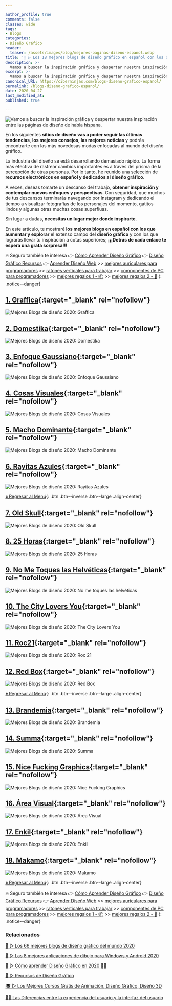 ```yaml
---

author_profile: true
comments: false
classes: wide
tags:
- Blogs
categories:
- Diseño Gráfico
header:
  teaser: /assets/images/blog/mejores-paginas-diseno-espanol.webp
title: '🥇 ▷ Los 18 mejores blogs de diseño gráfico en español con los que inspirarte 2020'
description: >-
  Vamos a buscar la inspiración gráfica y despertar nuestra inspiración entre las páginas de diseño de habla hispana.
excerpt: >-
  Vamos a buscar la inspiración gráfica y despertar nuestra inspiración entre las páginas de diseño de habla hispana.
canonical_URL: https://ciberninjas.com/blogs-diseno-grafico-espanol/
permalink: /blogs-diseno-grafico-espanol/
date: 2020-04-27
last_modified_at: 
published: true

---
```


![Vamos a buscar la inspiración gráfica y despertar nuestra inspiración entre las páginas de diseño de habla hispana.](/assets/images/blog/mejores-paginas-diseno-espanol.webp "Vamos a buscar la inspiración gráfica y despertar nuestra inspiración entre las páginas de diseño de habla hispana.
")

En los siguientes **sitios de diseño vas a poder seguir las últimas tendencias**, **los mejores consejos**, **las mejores noticias** y podrás encontrarte con las más novedosas modas enfocadas al mundo del diseño gráfico.

La industria del diseño se está desarrollando demasiado rápido. La forma más efectiva de rastrear cambios importantes es a través del prisma de la percepción de otras personas. Por lo tanto, he reunido una selección de **recursos electrónicos en español y dedicados al diseño gráfico**.

A veces, deseas tomarte un descanso del trabajo, **obtener inspiración y contemplar nuevos enfoques y perspectivas**. Con seguridad, que muchos de tus descansos terminarás navegando por Instagram y dedicando el tiempo a visualizar fotografías de los personajes del momento, gatitos lindos y algunas otras muchas cosas superfluas.

Sin lugar a dudas, **necesitas un lugar mejor donde inspirarte**.

En este artículo, te mostraré **los mejores blogs en español con los que aumentar y explorar** el extenso campo del **diseño gráfico** y con los que lograrás llevar tu inspiración a cotas superiores; **¡¡¡Detrás de cada enlace te espera una grata sorpresa!!!**

🔥 Seguro también te interesa 👉 [Cómo Aprender Diseño Gráfico](/dise%C3%B1o-grafico/) 👉 [Diseño Gráfico Recursos](/diseño-grafico-recursos/) 👉 [Aprender Diseño Web](/diseño-web/) >> [mejores auriculares para programadores](/auriculares-dise%C3%B1o/) >> [ratones verticales para trabajar](/teclados-ratones-dise%C3%B1o/) >> [componentes de PC para programadores](/ordenadores-componentes/) >> [mejores regalos 1 - 📦](/black-friday-amazon/) >> [mejores regalos 2 - 🎁](/prime-day-amazon/)
{: .notice--danger}

## **[1. Graffica](https://graffica.info/){:target="_blank" rel="nofollow"}**

![Mejores Blogs de diseño 2020: Graffica](/assets/images/blog/blog-diseno-espanol/1-blog-diseno.webp "Mejores Blogs de diseño 2020: Graffica")

## **[2. Domestika](https://www.domestika.org/es/blog){:target="_blank" rel="nofollow"}**

![Mejores Blogs de diseño 2020: Domestika](/assets/images/blog/blog-diseno-espanol/2-blog-diseno.webp "Mejores Blogs de diseño 2020: Domestika")

## **[3. Enfoque Gaussiano](https://www.enfoquegaussiano.com/){:target="_blank" rel="nofollow"}**

![Mejores Blogs de diseño 2020: Enfoque Gaussiano](/assets/images/blog/blog-diseno-espanol/3-blog-diseno.webp "Mejores Blogs de diseño 2020: Enfoque Gaussiano")

## **[4. Cosas Visuales](http://cosasvisuales.com/){:target="_blank" rel="nofollow"}**

![Mejores Blogs de diseño 2020: Cosas Visuales](/assets/images/blog/blog-diseno-espanol/4-blog-diseno.webp "Mejores Blogs de diseño 2020: Cosas Visuales")

## **[5. Macho Dominante](https://www.machodominante.es/){:target="_blank" rel="nofollow"}**

![Mejores Blogs de diseño 2020: Macho Dominante](/assets/images/blog/blog-diseno-espanol/5-blog-diseno.webp "Mejores Blogs de diseño 2020: Macho Dominante")

## **[6. Rayitas Azules](https://www.rayitasazules.com/){:target="_blank" rel="nofollow"}**

![Mejores Blogs de diseño 2020: Rayitas Azules](/assets/images/blog/blog-diseno-espanol/6-blog-diseno.webp "Mejores Blogs de diseño 2020: Rayitas Azules")

[⏫ Regresar al Menú](/blogs-diseno-grafico-espanol/#page-title){: .btn .btn--inverse .btn--large .align-center}

## **[7. Old Skull](https://www.oldskull.net/){:target="_blank" rel="nofollow"}**

![Mejores Blogs de diseño 2020: Old Skull](/assets/images/blog/blog-diseno-espanol/7-blog-diseno.webp "Mejores Blogs de diseño 2020: Old Skull")

## **[8. 25 Horas](https://25-horas.com/){:target="_blank" rel="nofollow"}**

![Mejores Blogs de diseño 2020: 25 Horas](/assets/images/blog/blog-diseno-espanol/8-blog-diseno.webp "Mejores Blogs de diseño 2020: 25 Horas")

## **[9. No Me Toques las Helvéticas](http://www.nometoqueslashelveticas.com/){:target="_blank" rel="nofollow"}**

![Mejores Blogs de diseño 2020: No me toques las helvéticas](/assets/images/blog/blog-diseno-espanol/9-blog-diseno.webp "Mejores Blogs de diseño 2020: No me toques las helvéticas")

## **[10. The City Lovers You](https://thecitylovesyou.com/category/arte/){:target="_blank" rel="nofollow"}**

![Mejores Blogs de diseño 2020: The City Lovers You](/assets/images/blog/blog-diseno-espanol/10-blog-diseno.webp "Mejores Blogs de diseño 2020: The City Lovers You")

## **[11. Roc21](https://www.roc21.com/tag/diseno-grafico/){:target="_blank" rel="nofollow"}**

![Mejores Blogs de diseño 2020: Roc 21](/assets/images/blog/blog-diseno-espanol/11-blog-diseno.webp "Mejores Blogs de diseño 2020: Roc 21")

## **[12. Red Box](https://redboxinnovation.com/inspirate/){:target="_blank" rel="nofollow"}**

![Mejores Blogs de diseño 2020: Red Box](/assets/images/blog/blog-diseno-espanol/12-blog-diseno.webp "Mejores Blogs de diseño 2020: Red Box")

[⏫ Regresar al Menú](/blogs-diseno-grafico-espanol/#page-title){: .btn .btn--inverse .btn--large .align-center}

## **[13. Brandemia](http://www.brandemia.org/){:target="_blank" rel="nofollow"}**

![Mejores Blogs de diseño 2020: Brandemia](/assets/images/blog/blog-diseno-espanol/13-blog-diseno.webp "Mejores Blogs de diseño 2020: Brandemia")

## **[14. Summa](https://summa.es/blog/){:target="_blank" rel="nofollow"}**

![Mejores Blogs de diseño 2020: Summa](/assets/images/blog/blog-diseno-espanol/14-blog-diseno.webp "Mejores Blogs de diseño 2020: Summa")

## **[15. Nice Fucking Graphics](http://nfgraphics.com/){:target="_blank" rel="nofollow"}**

![Mejores Blogs de diseño 2020: Nice Fucking Graphics](/assets/images/blog/blog-diseno-espanol/15-blog-diseno.webp "Mejores Blogs de diseño 2020: Nice Fucking Graphics")

## **[16. Área Visual](http://www.area-visual.com/){:target="_blank" rel="nofollow"}**

![Mejores Blogs de diseño 2020: Área Visual](/assets/images/blog/blog-diseno-espanol/16-blog-diseno.webp "Mejores Blogs de diseño 2020: Área Visual")

## **[17. Enkil](https://www.enkil.org/){:target="_blank" rel="nofollow"}**

![Mejores Blogs de diseño 2020: Enkil](/assets/images/blog/blog-diseno-espanol/17-blog-diseno.webp "Mejores Blogs de diseño 2020: Enkil")

## **[18. Makamo](https://www.makamo.es/){:target="_blank" rel="nofollow"}**

![Mejores Blogs de diseño 2020: Makamo](/assets/images/blog/blog-diseno-espanol/18-blog-diseno.webp "Mejores Blogs de diseño 2020: Makamo")

[⏫ Regresar al Menú](/blogs-diseno-grafico-espanol/#page-title){: .btn .btn--inverse .btn--large .align-center}

🔥 Seguro también te interesa 👉 [Cómo Aprender Diseño Gráfico](/dise%C3%B1o-grafico/) 👉 [Diseño Gráfico Recursos](/diseño-grafico-recursos/) 👉 [Aprender Diseño Web](/diseño-web/) >> [mejores auriculares para programadores](/auriculares-dise%C3%B1o/) >> [ratones verticales para trabajar](/teclados-ratones-dise%C3%B1o/) >> [componentes de PC para programadores](/ordenadores-componentes/) >> [mejores regalos 1 - 📦](/black-friday-amazon/) >> [mejores regalos 2 - 🎁](/prime-day-amazon/)
{: .notice--danger}

### Relacionados

[🥇 ▷ Los 66 mejores blogs de diseño gráfico del mundo 2020](https://ciberninjas.com/blogs-diseno-grafico-ingles/)

[🥇 ▷ Las 8 mejores aplicaciones de dibujo para Windows y Android 2020](/mejor-software-dibujo-windows-android/)

[🥇 ▷ Cómo aprender Diseño Gráfico en 2020 👩‍🎨](/dise%C3%B1o-grafico/)

[🎨 ▷ Recursos de Diseño Gráfico](/dise%C3%B1o-grafico-recursos/)

[🎓 ▷ Los Mejores Cursos Gratis de Animación, Diseño Gráfico, Diseño 3D](/cursos-animacion-diseno/)

[👨‍🎨 Las Diferencias entre la experiencia del usuario y la interfaz del usuario](/diferencias-entre-ui-ux/)